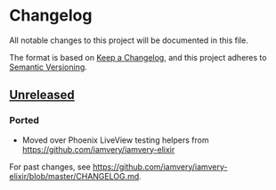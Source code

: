 # Changelog
All notable changes to this project will be documented in this file.

The format is based on [Keep a Changelog](https://keepachangelog.com/en/1.0.0/),
and this project adheres to [Semantic Versioning](https://semver.org/spec/v2.0.0.html).

## [Unreleased]

### Ported
- Moved over Phoenix LiveView testing helpers from https://github.com/iamvery/iamvery-elixir

For past changes, see https://github.com/iamvery/iamvery-elixir/blob/master/CHANGELOG.md.

[Unreleased]: https://github.com/iamvery/skipper/compare/dce3355...HEAD
